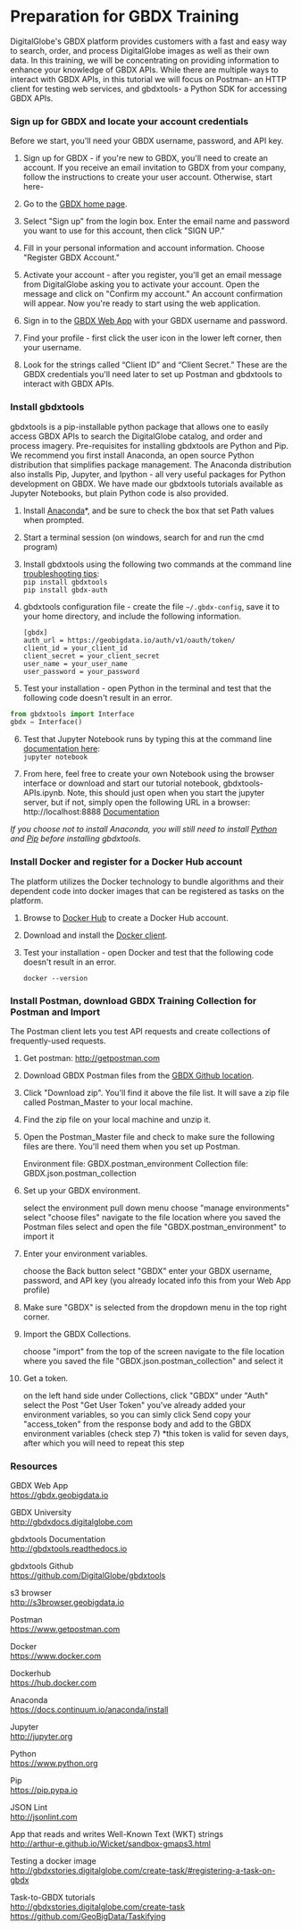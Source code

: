 # Preparation for GBDX Training
DigitalGlobe's GBDX platform provides customers with a fast and easy way to search, order, and process DigitalGlobe images as well as their own data. In this training, we will be concentrating on providing information to enhance your knowledge of GBDX APIs. While there are multiple ways to interact with GBDX APIs, in this tutorial we will focus on Postman- an HTTP client for testing web services, and gbdxtools- a Python SDK for accessing GBDX APIs. 

### Sign up for GBDX and locate your account credentials
Before we start, you'll need your GBDX username, password, and API key.  

1. Sign up for GBDX - if you're new to GBDX, you'll need to create an account. If you receive an email invitation to GBDX from your company, follow the instructions to create your user account. Otherwise, start here-

2. Go to the [GBDX home page](https://gbdx.geobigdata.io/login).

3. Select "Sign up" from the login box. Enter the email name and password you want to use for this account, then click "SIGN UP."

4. Fill in your personal information and account information. Choose "Register GBDX Account."

5. Activate your account - after you register, you'll get an email message from DigitalGlobe asking you to activate your account. Open the message and click on "Confirm my account." An account confirmation will appear. Now you're ready to start using the web application.

6. Sign in to the [GBDX Web App](https://gbdx.geobigdata.io) with your GBDX username and password.

7. Find your profile - first click the user icon in the lower left corner, then your username.

8. Look for the strings called “Client ID” and “Client Secret.” These are the GBDX credentials you'll need later to set up Postman and gbdxtools to interact with GBDX APIs.


### Install gbdxtools
gbdxtools is a pip-installable python package that allows one to easily access GBDX APIs to search the DigitalGlobe catalog, and order and process imagery. Pre-requisites for installing gbdxtools are Python and Pip. We recommend you first install Anaconda, an open source Python distribution that simplifies package management. The Anaconda distribution also installs Pip, Jupyter, and Ipython - all very useful packages for Python development on GBDX. We have made our gbdxtools tutorials available as Jupyter Notebooks, but plain Python code is also provided. 

1. Install [Anaconda](https://www.continuum.io/downloads)\*, and be sure to check the box that set Path values when prompted.

2. Start a terminal session (on windows, search for and run the cmd program)

3. Install gbdxtools using the following two commands at the command line [troubleshooting tips](https://github.com/DigitalGlobe/gbdxtools): <br/>
`pip install gbdxtools` <br/>
`pip install gbdx-auth`

4. gbdxtools configuration file - create the file `~/.gbdx-config`, save it to your home directory, and include the following information. 
    
    ```
    [gbdx]
    auth_url = https://geobigdata.io/auth/v1/oauth/token/
    client_id = your_client_id
    client_secret = your_client_secret
    user_name = your_user_name
    user_password = your_password
    ```
    
5. Test your installation - open Python in the terminal and test that the following code doesn't result in an error.

  ```python
  from gbdxtools import Interface
  gbdx = Interface()
  ```
 
6. Test that Jupyter Notebook runs by typing this at the command line [documentation here](https://jupyter.readthedocs.io/en/latest/running.html#running): <br/>
`jupyter notebook`
 
7. From here, feel free to create your own Notebook using the browser interface or download and start our tutorial notebook, gbdxtools-APIs.ipynb. Note, this should just open when you start the jupyter server, but if not, simply open the following URL in a browser: http://localhost:8888 [Documentation](https://jupyter.readthedocs.io/en/latest/running.html#running)
  
*If you choose not to install Anaconda, you will still need to install [Python](https://www.python.org) and [Pip](https://pip.pypa.io) before installing gbdxtools.*

### Install Docker and register for a Docker Hub account
The platform utilizes the Docker technology to bundle algorithms and their dependent code into docker images that can be registered as tasks on the platform. 

1. Browse to [Docker Hub](hub.docker.com) to create a Docker Hub account.

2. Download and install the [Docker client](https://www.docker.com).

3. Test your installation - open Docker and test that the following code doesn't result in an error.

    ```
    docker --version
    ```

### Install Postman, download GBDX Training Collection for Postman and Import
The Postman client lets you test API requests and create collections of frequently-used requests.

1. Get postman: http://getpostman.com

2. Download GBDX Postman files from the [GBDX Github location](https://github.com/TDG-Platform/postman).

3. Click "Download zip". You'll find it above the file list. It will save a zip file called Postman_Master to your local machine.

4. Find the zip file on your local machine and unzip it.

5. Open the Postman_Master file and check to make sure the following files are there. You'll need them when you set up Postman.

    Environment file: GBDX.postman_environment
    Collection file: GBDX.json.postman_collection

6. Set up your GBDX environment.

    select the environment pull down menu
    choose "manage environments" 
    select "choose files"
    navigate to the file location where you saved the Postman files
    select and open the file "GBDX.postman_environment" to import it 

7. Enter your environment variables.

    choose the Back button
    select "GBDX"
    enter your GBDX username, password, and API key (you already located info this from your Web App profile)
    
8. Make sure "GBDX" is selected from the dropdown menu in the top right corner.

9. Import the GBDX Collections.

    choose "import" from the top of the screen
    navigate to the file location where you saved the file "GBDX.json.postman_collection" and select it
    
10. Get a token.

    on the left hand side under Collections, click "GBDX"
    under "Auth" select the Post "Get User Token"
    you've already added your environment variables, so you can simly click Send
    copy your "access_token" from the response body and add to the GBDX environment variables (check step 7)
      *this token is valid for seven days, after which you will need to repeat this step


### Resources
GBDX Web App <br />
https://gbdx.geobigdata.io 


GBDX University <br />
http://gbdxdocs.digitalglobe.com


gbdxtools Documentation <br />
http://gbdxtools.readthedocs.io 


gbdxtools Github <br />
https://github.com/DigitalGlobe/gbdxtools


s3 browser <br />
http://s3browser.geobigdata.io


Postman <br />
https://www.getpostman.com


Docker <br />
https://www.docker.com


Dockerhub <br />
https://hub.docker.com

Anaconda <br />
https://docs.continuum.io/anaconda/install

Jupyter <br />
http://jupyter.org


Python <br />
https://www.python.org


Pip <br />
https://pip.pypa.io


JSON Lint <br />
http://jsonlint.com


App that reads and writes Well-Known Text (WKT) strings <br />
http://arthur-e.github.io/Wicket/sandbox-gmaps3.html


Testing a docker image <br />
http://gbdxstories.digitalglobe.com/create-task/#registering-a-task-on-gbdx


Task-to-GBDX tutorials <br />
http://gbdxstories.digitalglobe.com/create-task <br/>
https://github.com/GeoBigData/Taskifying





  
